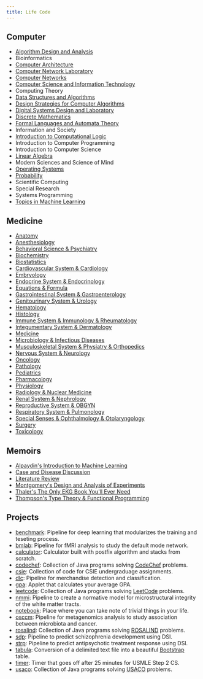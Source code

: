 ```yaml
---
title: Life Code
---
```


## Computer

- [Algorithm Design and Analysis](Computer/Algorithm%20Design%20and%20Analysis.html)
- Bioinformatics
- [Computer Architecture](Computer/Computer%20Architecture.html)
- [Computer Network Laboratory](Computer/Computer%20Network%20Laboratory.html)
- [Computer Networks](Computer/Computer%20Networks.html)
- [Computer Science and Information Technology](Computer/Computer%20Science%20and%20Information%20Technology.html)
- Computing Theory
- [Data Structures and Algorithms](Computer/Data%20Structures%20and%20Algorithms.html)
- [Design Strategies for Computer Algorithms](Computer/Design%20Strategies%20for%20Computer%20Algorithms.html)
- [Digital Systems Design and Laboratory](Computer/Digital%20Systems%20Design%20and%20Laboratory.html)
- [Discrete Mathematics](Computer/Discrete%20Mathematics.html)
- [Formal Languages and Automata Theory](Computer/Formal%20Languages%20and%20Automata%20Theory.html)
- Information and Society
- [Introduction to Computational Logic](Computer/Introduction%20to%20Computational%20Logic.html)
- Introduction to Computer Programming
- Introduction to Computer Science
- [Linear Algebra](Computer/Linear%20Algebra.html)
- Modern Sciences and Science of Mind
- [Operating Systems](Computer/Operating%20Systems.html)
- [Probability](Computer/Probability.html)
- Scientific Computing
- Special Research
- Systems Programming
- [Topics in Machine Learning](Computer/Topics%20in%20Machine%20Learning.html)

## Medicine

- [Anatomy](Medicine/Anatomy.html)
- [Anesthesiology](Medicine/Anesthesiology.html)
- [Behavioral Science & Psychiatry](Medicine/Behavioral%20Science%20&%20Psychiatry.html)
- [Biochemistry](Medicine/Biochemistry.html)
- [Biostatistics](Medicine/Biostatistics.html)
- [Cardiovascular System & Cardiology](Medicine/Cardiovascular%20System%20&%20Cardiology.html)
- [Embryology](Medicine/Embryology.html)
- [Endocrine System & Endocrinology](Medicine/Endocrine%20System%20&%20Endocrinology.html)
- [Equations & Formula](Medicine/Equations%20&%20Formula.html)
- [Gastrointestinal System & Gastroenterology](Medicine/Gastrointestinal%20System%20&%20Gastroenterology.html)
- [Genitourinary System & Urology](Medicine/Genitourinary%20System%20&%20Urology.html)
- [Hematology](Medicine/Hematology.html)
- [Histology](Medicine/Histology.html)
- [Immune System & Immunology & Rheumatology](Medicine/Immune%20System%20&%20Immunology%20&%20Rheumatology.html)
- [Integumentary System & Dermatology](Medicine/Integumentary%20System%20&%20Dermatology.html)
- [Medicine](Medicine/Medicine.html)
- [Microbiology & Infectious Diseases](Medicine/Microbiology%20&%20Infectious%20Diseases.html)
- [Musculoskeletal System & Physiatry & Orthopedics](Medicine/Musculoskeletal%20System%20&%20Physiatry%20&%20Orthopedics.html)
- [Nervous System & Neurology](Medicine/Nervous%20System%20&%20Neurology.html)
- [Oncology](Medicine/Oncology.html)
- [Pathology](Medicine/Pathology.html)
- [Pediatrics](Medicine/Pediatrics.html)
- [Pharmacology](Medicine/Pharmacology.html)
- [Physiology](Medicine/Physiology.html)
- [Radiology & Nuclear Medicine](Medicine/Radiology%20&%20Nuclear%20Medicine.html)
- [Renal System & Nephrology](Medicine/Renal%20System%20&%20Nephrology.html)
- [Reproductive System & OBGYN](Medicine/Reproductive%20System%20&%20OBGYN.html)
- [Respiratory System & Pulmonology](Medicine/Respiratory%20System%20&%20Pulmonology.html)
- [Special Senses & Ophthalmology & Otolaryngology](Medicine/Special%20Senses%20&%20Ophthalmology%20&%20Otolaryngology.html)
- [Surgery](Medicine/Surgery.html)
- [Toxicology](Medicine/Toxicology.html)

## Memoirs

- [Alpaydin's Introduction to Machine Learning](Memoirs/Alpaydin's%20Introduction%20to%20Machine%20Learning.html)
- [Case and Disease Discussion](Memoirs/Case%20and%20Disease%20Discussion.html)
- [Literature Review](Memoirs/Literature%20Review.html)
- [Montgomery's Design and Analysis of Experiments](Memoirs/Montgomery's%20Design%20and%20Analysis%20of%20Experiments.html)
- [Thaler's The Only EKG Book You'll Ever Need](Memoirs/Thaler's%20The%20Only%20EKG%20Book%20You'll%20Ever%20Need.pdf)
- [Thompson's Type Theory & Functional Programming](Memoirs/Thompson's%20Type%20Theory%20&%20Functional%20Programming.pdf)

## Projects

- [benchmark](Projects/benchmark): Pipeline for deep learning that modularizes the training and teseting process.
- [bmlab](Projects/bmlab): Pipeline for fMRI analysis to study the default mode network.
- [calculator](Projects/calculator): Calculator built with postfix algorithm and stacks from scratch.
- [codechef](https://github.com/b00401062/b00401062.github.io/tree/master/Projects/codechef): Collection of Java programs solving [CodeChef](https://www.codechef.com) problems.
- [csie](https://github.com/b00401062/b00401062.github.io/tree/master/Projects/csie): Collection of code for CSIE undergraduage assignments.
- [dlc](Projects/dlc): Pipeline for merchandise detection and classification.
- [gpa](Projects/gpa): Applet that calculates your average GPA.
- [leetcode](https://github.com/b00401062/b00401062.github.io/tree/master/Projects/leetcode): Collection of Java programs solving [LeetCode](https://leetcode.com/problemset/all/) problems.
- [nmmi](Projects/nmmi): Pipeline to create a normative model for microstructural integrity of the white matter tracts.
- [notebook](Projects/notebook): Place where you can take note of trivial things in your life.
- [osccm](Projects/osccm): Pipeline for metagenomics analysis to study association between microbiota and cancer.
- [rosalind](https://github.com/b00401062/b00401062.github.io/tree/master/Projects/rosalind): Collection of Java programs solving [ROSALIND](http://rosalind.info/problems/locations/) problems.
- [sdp](Projects/sdp): Pipeline to predict schizophrenia development using DSI.
- [strp](Projects/strp): Pipeline to predict antipsychotic treatment response using DSI.
- [tabula](Projects/tabula): Conversion of a delimited text file into a beautiful [Bootstrap](http://getbootstrap.com) table.
- [timer](Projects/timer): Timer that goes off after 25 minutes for USMLE Step 2 CS.
- [usaco](https://github.com/b00401062/b00401062.github.io/tree/master/Projects/usaco): Collection of Java programs solving [USACO](http://train.usaco.org/usacogate) problems.
